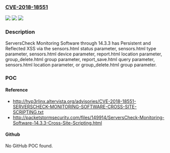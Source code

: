 ### [CVE-2018-18551](https://cve.mitre.org/cgi-bin/cvename.cgi?name=CVE-2018-18551)
![](https://img.shields.io/static/v1?label=Product&message=n%2Fa&color=blue)
![](https://img.shields.io/static/v1?label=Version&message=n%2Fa&color=blue)
![](https://img.shields.io/static/v1?label=Vulnerability&message=n%2Fa&color=brighgreen)

### Description

ServersCheck Monitoring Software through 14.3.3 has Persistent and Reflected XSS via the sensors.html status parameter, sensors.html type parameter, sensors.html device parameter, report.html location parameter, group_delete.html group parameter, report_save.html query parameter, sensors.html location parameter, or group_delete.html group parameter.

### POC

#### Reference
- http://hyp3rlinx.altervista.org/advisories/CVE-2018-18551-SERVERSCHECK-MONITORING-SOFTWARE-CROSS-SITE-SCRIPTING.txt
- http://packetstormsecurity.com/files/149914/ServersCheck-Monitoring-Software-14.3.3-Cross-Site-Scripting.html

#### Github
No GitHub POC found.

